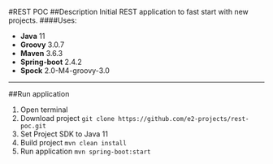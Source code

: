 #REST POC
##Description
Initial REST application to fast start with new projects.
####Uses:
* **Java** 11
* **Groovy** 3.0.7
* **Maven** 3.6.3
* **Spring-boot** 2.4.2
* **Spock** 2.0-M4-groovy-3.0
---
##Run application
1. Open terminal
2. Download project `git clone https://github.com/e2-projects/rest-poc.git`
3. Set Project SDK to Java 11
4. Build project `mvn clean install`
5. Run application `mvn spring-boot:start`
